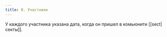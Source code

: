 ```yaml
---
title: 0. Участники
---
```

У каждого участника указана дата, когда он пришел в комьюнити [[sect|секты]].
